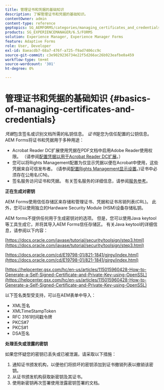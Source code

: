 ```yaml
---
title: 管理证书和凭据的基础知识
description: 了解管理证书和凭据的基础知识。
contentOwner: admin
content-type: reference
geptopics: SG_AEMFORMS/categories/managing_certificates_and_credentials
products: SG_EXPERIENCEMANAGER/6.5/FORMS
solution: Experience Manager, Experience Manager Forms
feature: Adaptive Forms
role: User, Developer
exl-id: 8aeacdb7-68a7-476f-a725-f9ad7406cc9c
source-git-commit: c3e9029236734e22f5d266ac26b923eafbe0a459
workflow-type: tm+mt
source-wordcount: '301'
ht-degree: 0%

---
```


# 管理证书和凭据的基础知识 {#basics-of-managing-certificates-and-credentials}

*凭据*&#x200B;包含签名或识别文档所需的私钥信息。 *证书*&#x200B;是您为信任配置的公钥信息。 AEM Forms将证书和凭据用于多种用途：

* Acrobat Reader DC扩展使用凭据在PDF文档中启用Adobe Reader使用权限。 （请参阅[配置凭据以用于Acrobat Reader DC扩展](/help/forms/using/admin-help/configuring-credentials-acrobat-reader-dc.md#configuring-credentials-for-use-with-acrobat-reader-dc-extensions)。）
* 您可以将Rights Management配置为仅显示凭据以便在Acrobat中使用，这些凭据来自可信发布者。 (请参阅[配置Rights Management显示设置](/help/forms/using/admin-help/configuring-client-server-options.md#configure-document-security-display-settings)。)证书中必须存在公用名(CN)。
* 签名服务访问证书和凭据。 有关签名服务的详细信息，请参阅[服务参考](https://www.adobe.com/go/learn_aemforms_services_65)。

**正在生成对密钥**

AEM Forms使用信任存储区来存储和管理证书、凭据和证书吊销列表(CRL)。 此外，您可以使用独立的Hardware Security Module (HSM)设备存储私钥。

AEM forms不提供任何用于生成密钥对的选项。 但是，您可以使用Java keytool等工具生成它，并将其导入AEM Forms信任存储区。 有关Java keytool的详细信息，请参阅以下内容：

[https://docs.oracle.com/javase/tutorial/security/toolsign/step3.html](https://docs.oracle.com/javase/tutorial/security/toolsign/step3.html)

[https://docs.oracle.com/cd/E19798-01/821-1841/gjrgy/index.html](https://docs.oracle.com/cd/E19798-01/821-1841/gjrgy/index.html)

[https://helpcenter.gsx.com/hc/en-us/articles/115015960428-How-to-Generate-a-Self-Signed-Certificate-and-Private-Key-using-OpenSSL](https://helpcenter.gsx.com/hc/en-us/articles/115015960428-How-to-Generate-a-Self-Signed-Certificate-and-Private-Key-using-OpenSSL)

以下签名类型受支持，可以在AEM表单中导入：

* XML签名
* XMLTimeStampToken
* RFC 3161时间戳令牌
* PKCS#7
* PKCS#1
* DSA签名

**处理丢失或泄露的密钥**

如果您怀疑您的密钥已丢失或已被泄漏，请采取以下措施：

1. 通知证书颁发机构，以便他们将损坏的密钥添加到证书撤销列表以撤销该密钥。
1. 从证书颁发机构获取新密钥及其证书。
1. 使用新密钥再次签署使用泄露密钥签署的文档。
